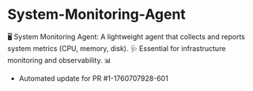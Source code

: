 # System-Monitoring-Agent
🖥️ System Monitoring Agent: A lightweight agent that collects and reports system metrics (CPU, memory, disk). 🩺 Essential for infrastructure monitoring and observability. 📊


- Automated update for PR #1-1760707928-601